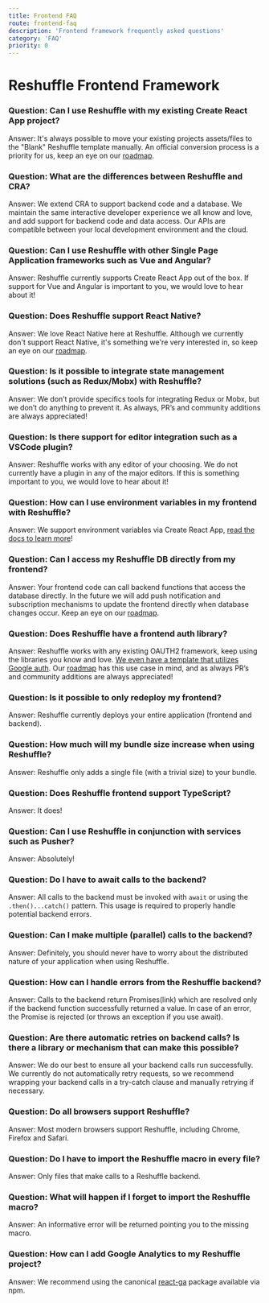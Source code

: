 ```yaml
---
title: Frontend FAQ
route: frontend-faq
description: 'Frontend framework frequently asked questions'
category: 'FAQ'
priority: 0
---
```


# Reshuffle Frontend Framework

### Question: Can I use Reshuffle with my existing Create React App project?

Answer: It's always possible to move your existing projects assets/files to the "Blank" Reshuffle template manually. An official conversion process is a priority for us, keep an eye on our [roadmap](https://trello.com/b/e4Hfp3cB/public-roadmap).

### Question: What are the differences between Reshuffle and CRA?

Answer: We extend CRA to support backend code and a database. We maintain the same interactive developer experience we all know and love, and add support for backend code and data access. Our APIs are compatible between your local development environment and the cloud.

### Question: Can I use Reshuffle with other Single Page Application frameworks such as Vue and Angular?

Answer: Reshuffle currently supports Create React App out of the box. If support for Vue and Angular is important to you, we would love to hear about it!

### Question: Does Reshuffle support React Native?

Answer: We love React Native here at Reshuffle. Although we currently don't support React Native, it's something we're very interested in, so keep an eye on our [roadmap](https://trello.com/b/e4Hfp3cB/public-roadmap).

### Question: Is it possible to integrate state management solutions (such as Redux/Mobx) with Reshuffle?

Answer: We don’t provide specifics tools for integrating Redux or Mobx, but we don’t do anything to prevent it. As always, PR’s and community additions are always appreciated!

### Question: Is there support for editor integration such as a VSCode plugin?

Answer: Reshuffle works with any editor of your choosing. We do not currently have a plugin in any of the major editors. If this is something important to you, we would love to hear about it!

### Question: How can I use environment variables in my frontend with Reshuffle?

Answer: We support environment variables via Create React App, [read the docs to learn more](https://create-react-app.dev/docs/adding-custom-environment-variables)!


### Question: Can I access my Reshuffle DB directly from my frontend?

Answer: Your frontend code can call backend functions that access the database directly. In the future we will add push notification and subscription mechanisms to update the frontend directly when database changes occur. Keep an eye on our [roadmap](https://trello.com/b/e4Hfp3cB/public-roadmap).

### Question: Does Reshuffle have a frontend auth library?

Answer: Reshuffle works with any existing OAUTH2 framework, keep using the libraries you know and love. [We even have a template that utilizes Google auth](https://github.com/reshufflehq/dev-docs). Our [roadmap](https://trello.com/b/e4Hfp3cB/public-roadmap) has this use case in mind, and as always PR’s and community additions are always appreciated!

### Question: Is it possible to only redeploy my frontend?

Answer: Reshuffle currently deploys your entire application (frontend and backend).

### Question: How much will my bundle size increase when using Reshuffle?

Answer: Reshuffle only adds a single file (with a trivial size) to your bundle.

### Question: Does Reshuffle frontend support TypeScript?

Answer: It does!

### Question: Can I use Reshuffle in conjunction with services such as Pusher?

Answer: Absolutely!

### Question: Do I have to await calls to the backend?

Answer: All calls to the backend must be invoked with `await` or using the `.then()...catch()` pattern. This usage is required to properly handle potential backend errors.

### Question: Can I make multiple (parallel) calls to the backend?

Answer: Definitely, you should never have to worry about the distributed nature of your application when using Reshuffle.

### Question: How can I handle errors from the Reshuffle backend?

Answer: Calls to the backend return Promises(link) which are resolved only if the backend function successfully returned a value. In case of an error, the Promise is rejected (or throws an exception if you use await).

### Question: Are there automatic retries on backend calls? Is there a library or mechanism that can make this possible?

Answer: We do our best to ensure all your backend calls run successfully. We currently do not automatically retry requests, so we recommend wrapping your backend calls in a try-catch clause and manually retrying if necessary.

### Question: Do all browsers support Reshuffle?

Answer: Most modern browsers support Reshuffle, including Chrome, Firefox and Safari.

### Question: Do I have to import the Reshuffle macro in every file?

Answer: Only files that make calls to a Reshuffle backend.

### Question: What will happen if I forget to import the Reshuffle macro?

Answer: An informative error will be returned pointing you to the missing macro.

### Question: How can I add Google Analytics to my Reshuffle project?

Answer: We recommend using the canonical [react-ga](https://github.com/react-ga/react-ga) package available via npm.
